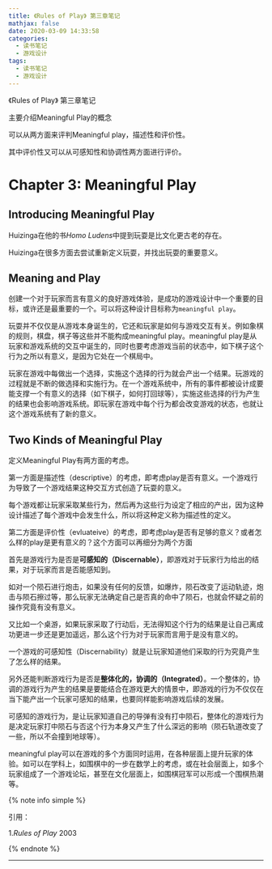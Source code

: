 ```yaml
---
title: 《Rules of Play》 第三章笔记
mathjax: false
date: 2020-03-09 14:33:58
categories:
  - 读书笔记
  - 游戏设计
tags:
  - 读书笔记
  - 游戏设计
---
```




《Rules of Play》 第三章笔记

主要介绍Meaningful Play的概念

可以从两方面来评判Meaningful play，描述性和评价性。

其中评价性又可以从可感知性和协调性两方面进行评价。



<!--more-->

# Chapter 3: Meaningful Play

## Introducing Meaningful Play

Huizinga在他的书*Homo Ludens*中提到玩耍是比文化更古老的存在。

Huizinga在很多方面去尝试重新定义玩耍，并找出玩耍的重要意义。

## Meaning and Play

创建一个对于玩家而言有意义的良好游戏体验，是成功的游戏设计中一个重要的目标，或许还是最重要的一个。可以将这种设计目标称为`meaningful play`。

玩耍并不仅仅是从游戏本身诞生的，它还和玩家是如何与游戏交互有关。例如象棋的规则，棋盘，棋子等这些并不能构成meaningful play。meaningful play是从玩家和游戏系统的交互中诞生的，同时也要考虑游戏当前的状态中，如下棋子这个行为之所以有意义，是因为它处在一个棋局中。

玩家在游戏中每做出一个选择，实施这个选择的行为就会产出一个结果。玩游戏的过程就是不断的做选择和实施行为。在一个游戏系统中，所有的事件都被设计成要能支撑一个有意义的选择（如下棋子，如何打回球等），实施这些选择的行为产生的结果也会影响游戏系统。即玩家在游戏中每个行为都会改变游戏的状态，也就让这个游戏系统有了新的意义。

## Two Kinds of Meaningful Play

定义Meaningful Play有两方面的考虑。

第一方面是描述性（descriptive）的考虑，即考虑play是否有意义。一个游戏行为导致了一个游戏结果这种交互方式创造了玩耍的意义。

每个游戏都让玩家采取某些行为，然后再为这些行为设定了相应的产出，因为这种设计描述了每个游戏中会发生什么，所以将这种定义称为描述性的定义。

第二方面是评价性（evluateive）的考虑，即考虑play是否有足够的意义？或者怎么样的play是更有意义的？这个方面可以再细分为两个方面

首先是游戏行为是否是**可感知的（Discernable）**，即游戏对于玩家行为给出的结果，对于玩家而言是否能感知到。

如对一个陨石进行炮击，如果没有任何的反馈，如爆炸，陨石改变了运动轨迹，炮击与陨石擦过等，那么玩家无法确定自己是否真的命中了陨石，也就会怀疑之前的操作究竟有没有意义。

又比如一个桌游，如果玩家采取了行动后，无法得知这个行为的结果是让自己离成功更进一步还是更加遥远，那么这个行为对于玩家而言用于是没有意义的。

一个游戏的可感知性（Discernability）就是让玩家知道他们采取的行为究竟产生了怎么样的结果。

另外还能判断游戏行为是否是**整体化的，协调的（Integrated）**。一个整体的，协调的游戏行为产生的结果是要能结合在游戏更大的情景中，即游戏的行为不仅仅在当下能产出一个玩家可感知的结果，也要同样能影响游戏后续的发展。

可感知的游戏行为，是让玩家知道自己的导弹有没有打中陨石，整体化的游戏行为是决定玩家打中陨石与否这个行为本身又产生了什么深远的影响（陨石轨道改变了一些，所以不会撞到地球等）。

meaningful play可以在游戏的多个方面同时运用，在各种层面上提升玩家的体验。如可以在学科上，如围棋中的一步在数学上的考虑，或在社会层面上，如多个玩家组成了一个游戏论坛，甚至在文化层面上，如围棋冠军可以形成一个围棋热潮等。


{% note info simple %}

引用：

1.*Rules of Play* 2003

{% endnote %}

***